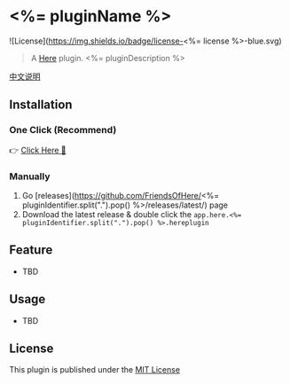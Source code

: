 # <%= pluginName %>

![License](https://img.shields.io/badge/license-<%= license %>-blue.svg)

> A [Here](https://here.app) plugin. <%= pluginDescription %>

[中文说明](./README_zh.md)

## Installation

### One Click  (Recommend)

👉 <a href="https://jump.here.app/?installPlugin?title=i18n&url=https://github.com/FriendsOfHere/<%= pluginIdentifier.split('.').pop() %>/releases/latest/download/app.here.<%= pluginIdentifier.split('.').pop() %>.hereplugin">Click Here 🔌</a>

### Manually
1. Go [releases](https://github.com/FriendsOfHere/<%= pluginIdentifier.split(".").pop() %>/releases/latest/) page
2. Download the latest release & double click the `app.here.<%= pluginIdentifier.split(".").pop() %>.hereplugin`

## Feature
- TBD

## Usage
- TBD

## License
This plugin is published under the [MIT License](./LICENSE.md)
